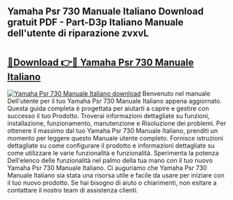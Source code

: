 ## Yamaha Psr 730 Manuale Italiano Download gratuit PDF - Part-D3p Italiano Manuale dell'utente di riparazione zvxvL

# <h2><a href="http://dfb46j.blite.top/?on=Yamaha+Psr+730+Manuale+Italiano">🔗Download 👉🔴 Yamaha Psr 730 Manuale Italiano</a></h2>

[![Yamaha Psr 730 Manuale Italiano download](https://i.imgur.com/lujVjoI.png)](http://dfb46j.blite.top/?on=Yamaha+Psr+730+Manuale+Italiano)
Benvenuto nel manuale Dell'utente per il tuo Yamaha Psr 730 Manuale Italiano appena aggiornato. Questa guida completa è progettata per aiutarti a capire e gestire con successo il tuo Prodotto. Troverai informazioni dettagliate su funzioni, installazione, funzionamento, manutenzione e Risoluzione dei problemi. Per ottenere il massimo dal tuo Yamaha Psr 730 Manuale Italiano, prenditi un momento per leggere questo Manuale utente completo. Fornisce istruzioni dettagliate su come configurare il prodotto e informazioni dettagliate su come utilizzare le varie funzionalità e funzionalità. Sperimenta la potenza Dell'elenco delle funzionalità nel palmo della tua mano con il tuo nuovo Yamaha Psr 730 Manuale Italiano. Ci auguriamo che Yamaha Psr 730 Manuale Italiano sia stata una risorsa utile e facile da usare per iniziare con il tuo nuovo prodotto. Se hai bisogno di aiuto o chiarimenti, non esitare a contattare il nostro team di assistenza clienti.
